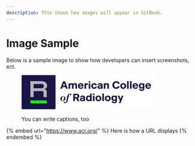 ```yaml
---
description: This shows how images will appear in GitBook.
---
```


# Image Sample

Below is a sample image to show how developers can insert screenshots, ect.

<figure><img src="../.gitbook/assets/ACR-Logo-light-bkg.svg" alt=""><figcaption><p>You can write captions, too</p></figcaption></figure>

{% embed url="https://www.acr.org/" %}
Here is how a URL displays
{% endembed %}

